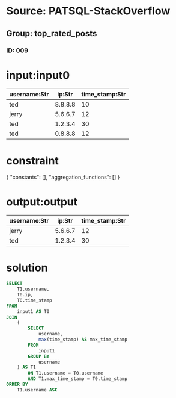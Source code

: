 # Source: PATSQL-StackOverflow
## Group: top_rated_posts
### ID: 009

# input:input0

| username:Str | ip:Str | time_stamp:Str |
|---|---|---|
| ted | 8.8.8.8 | 10 |
| jerry | 5.6.6.7 | 12 |
| ted | 1.2.3.4 | 30 |
| ted | 0.8.8.8 | 12 |

# constraint

{
  "constants": [],
  "aggregation_functions": []
}

# output:output

| username:Str | ip:Str | time_stamp:Str |
|---|---|---|
| jerry | 5.6.6.7 | 12 |
| ted | 1.2.3.4 | 30 |

# solution

```sql
SELECT
    T1.username,
    T0.ip,
    T0.time_stamp 
FROM
    input1 AS T0 
JOIN
    (
        SELECT
            username,
            max(time_stamp) AS max_time_stamp 
        FROM
            input1 
        GROUP BY
            username
    ) AS T1 
        ON T1.username = T0.username 
        AND T1.max_time_stamp = T0.time_stamp 
ORDER BY
    T1.username ASC
```
